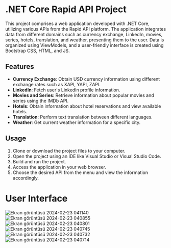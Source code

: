# .NET Core Rapid API Project

This project comprises a web application developed with .NET Core, utilizing various APIs from the Rapid API platform. The application integrates data from different domains such as currency exchange, LinkedIn, movies, series, hotels, translation, and weather, presenting them to the user. Data is organized using ViewModels, and a user-friendly interface is created using Bootstrap CSS, HTML, and JS.

## Features

- **Currency Exchange**: Obtain USD currency information using different exchange rates such as XAPI, YAPI, ZAPI.
- **LinkedIn**: Fetch user's LinkedIn profile information.
- **Movies and Series**: Retrieve information about popular movies and series using the IMDb API.
- **Hotels**: Obtain information about hotel reservations and view available hotels.
- **Translation**: Perform text translation between different languages.
- **Weather**: Get current weather information for a specific city.

## Usage

1. Clone or download the project files to your computer.
2. Open the project using an IDE like Visual Studio or Visual Studio Code.
3. Build and run the project.
4. Access the application in your web browser.
5. Choose the desired API from the menu and view the information accordingly.



# User Interface
![Ekran görüntüsü 2024-02-23 041140](https://github.com/kkelesyusuf23/RapidAPI/assets/148692615/c701646a-f67e-449c-bf35-18fd7ffb27b7)
![Ekran görüntüsü 2024-02-23 040855](https://github.com/kkelesyusuf23/RapidAPI/assets/148692615/464ff731-213f-4e90-ad84-6529483ab463)
![Ekran görüntüsü 2024-02-23 040801](https://github.com/kkelesyusuf23/RapidAPI/assets/148692615/a14a40da-8a8b-4645-b0b6-0ff24d75a893)
![Ekran görüntüsü 2024-02-23 040745](https://github.com/kkelesyusuf23/RapidAPI/assets/148692615/d59c2f4a-9884-4a98-bbbe-fce5f69d1291)
![Ekran görüntüsü 2024-02-23 040732](https://github.com/kkelesyusuf23/RapidAPI/assets/148692615/4976d0e6-4fa6-4a57-89a0-cc6628854edf)
![Ekran görüntüsü 2024-02-23 040714](https://github.com/kkelesyusuf23/RapidAPI/assets/148692615/f550bf42-7591-46d2-a1ca-c208fab3fbcc)
